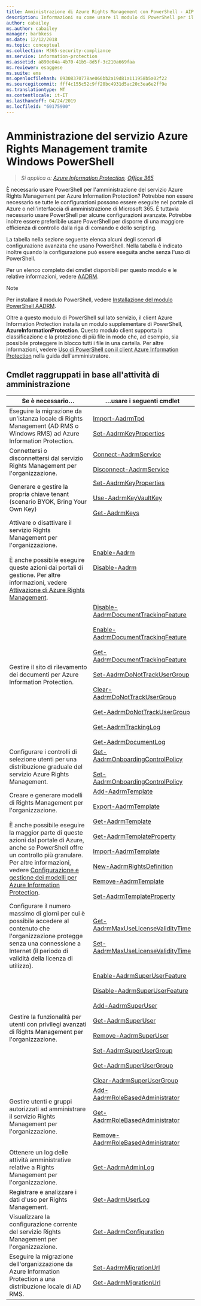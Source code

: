 ```yaml
---
title: Amministrazione di Azure Rights Management con PowerShell - AIP
description: Informazioni su come usare il modulo di PowerShell per il servizio Azure Rights Management (AADRM) per Azure Information Protection al fine di amministrare tale servizio per l'organizzazione.
author: cabailey
ms.author: cabailey
manager: barbkess
ms.date: 12/12/2018
ms.topic: conceptual
ms.collection: M365-security-compliance
ms.service: information-protection
ms.assetid: a890e04a-4b70-41b5-8d5f-3c210a669faa
ms.reviewer: esaggese
ms.suite: ems
ms.openlocfilehash: 09308370778ae066bb2a19d81a111958b5a02f22
ms.sourcegitcommit: fff4c155c52c9ff20bc4931d5ac20c3ea6e2ff9e
ms.translationtype: MT
ms.contentlocale: it-IT
ms.lasthandoff: 04/24/2019
ms.locfileid: "60175900"
---
```

# <a name="administering-the-azure-rights-management-service-by-using-windows-powershell"></a>Amministrazione del servizio Azure Rights Management tramite Windows PowerShell

>*Si applica a: [Azure Information Protection](https://azure.microsoft.com/pricing/details/information-protection), [Office 365](https://download.microsoft.com/download/E/C/F/ECF42E71-4EC0-48FF-AA00-577AC14D5B5C/Azure_Information_Protection_licensing_datasheet_EN-US.pdf)*

È necessario usare PowerShell per l'amministrazione del servizio Azure Rights Management per Azure Information Protection? Potrebbe non essere necessario se tutte le configurazioni possono essere eseguite nel portale di Azure o nell'interfaccia di amministrazione di Microsoft 365. È tuttavia necessario usare PowerShell per alcune configurazioni avanzate. Potrebbe inoltre essere preferibile usare PowerShell per disporre di una maggiore efficienza di controllo dalla riga di comando e dello scripting.

La tabella nella sezione seguente elenca alcuni degli scenari di configurazione avanzata che usano PowerShell. Nella tabella è indicato inoltre quando la configurazione può essere eseguita anche senza l'uso di PowerShell.

Per un elenco completo dei cmdlet disponibili per questo modulo e le relative informazioni, vedere [AADRM](/powershell/module/aadrm/?view=azureipps#aadrm).

> [!NOTE]
> Per installare il modulo PowerShell, vedere [Installazione del modulo PowerShell AADRM](install-powershell.md).

Oltre a questo modulo di PowerShell sul lato servizio, il client Azure Information Protection installa un modulo supplementare di PowerShell, **AzureInformationProtection**. Questo modulo client supporta la classificazione e la protezione di più file in modo che, ad esempio, sia possibile proteggere in blocco tutti i file in una cartella. Per altre informazioni, vedere [Uso di PowerShell con il client Azure Information Protection](./rms-client/client-admin-guide-powershell.md) nella guida dell'amministratore.

## <a name="cmdlets-grouped-by-administration-task"></a>Cmdlet raggruppati in base all'attività di amministrazione

|Se è necessario…|…usare i seguenti cmdlet|
|-------------------|------------------------------|
|Eseguire la migrazione da un'istanza locale di Rights Management (AD RMS o Windows RMS) ad Azure Information Protection.|[Import-AadrmTpd](/powershell/aadrm/vlatest/import-aadrmtpd)<br /><br />[Set-AadrmKeyProperties](/powershell/module/aadrm/set-aadrmkeyproperties)|
|Connettersi o disconnettersi dal servizio Rights Management per l'organizzazione.|[Connect-AadrmService](/powershell/aadrm/vlatest/connect-aadrmservice)<br /><br />[Disconnect-AadrmService](/powershell/aadrm/vlatest/disconnect-aadrmservice)|
|Generare e gestire la propria chiave tenant (scenario BYOK, Bring Your Own Key)|[Set-AadrmKeyProperties](/powershell/module/aadrm/set-aadrmkeyproperties)<br /><br />[Use-AadrmKeyVaultKey](/powershell/aadrm/vlatest/use-aadrmkeyvaultkey)<br /><br />[Get-AadrmKeys](/powershell/aadrm/vlatest/get-aadrmkeys)|
|Attivare o disattivare il servizio Rights Management per l'organizzazione.<br /><br />È anche possibile eseguire queste azioni dai portali di gestione. Per altre informazioni, vedere [Attivazione di Azure Rights Management](activate-service.md).|[Enable-Aadrm](/powershell/aadrm/vlatest/enable-aadrm)<br /><br />[Disable-Aadrm](/powershell/aadrm/vlatest/disable-aadrm)|
|Gestire il sito di rilevamento dei documenti per Azure Information Protection.|[Disable-AadrmDocumentTrackingFeature](/powershell/aadrm/vlatest/disable-aadrmdocumenttrackingfeature)<br /><br />[Enable-AadrmDocumentTrackingFeature](/powershell/aadrm/vlatest/enable-aadrmdocumenttrackingfeature)<br /><br />[Get-AadrmDocumentTrackingFeature](/powershell/aadrm/vlatest/get-aadrmdocumenttrackingfeature)<br /><br />[Set-AadrmDoNotTrackUserGroup](/powershell/module/aadrm/set-aadrmdonottrackusergroup)<br /><br />[Clear-AadrmDoNotTrackUserGroup](/powershell/module/aadrm/Clear-AadrmDoNotTrackUserGroup)<br /><br />[Get-AadrmDoNotTrackUserGroup](/powershell/module/aadrm/get-AadrmDoNotTrackUserGroup)<br /><br />[Get-AadrmTrackingLog](/powershell/module/aadrm/Get-AadrmTrackingLog)<br /><br />[Get-AadrmDocumentLog](/powershell/module/aadrm/Get-AadrmDocumentLog)|
|Configurare i controlli di selezione utenti per una distribuzione graduale del servizio Azure Rights Management.|[Get-AadrmOnboardingControlPolicy](/powershell/aadrm/vlatest/get-aadrmonboardingcontrolpolicy)<br /><br />[Set-AadrmOnboardingControlPolicy](/powershell/aadrm/vlatest/set-aadrmonboardingcontrolpolicy)|
|Creare e generare modelli di Rights Management per l'organizzazione.<br /><br />È anche possibile eseguire la maggior parte di queste azioni dal portale di Azure, anche se PowerShell offre un controllo più granulare. Per altre informazioni, vedere [Configurazione e gestione dei modelli per Azure Information Protection](configure-policy-templates.md).|[Add-AadrmTemplate](/powershell/aadrm/vlatest/add-aadrmtemplate)<br /><br />[Export-AadrmTemplate](/powershell/aadrm/vlatest/export-aadrmtemplate)<br /><br />[Get-AadrmTemplate](/powershell/aadrm/vlatest/get-aadrmtemplate)<br /><br />[Get-AadrmTemplateProperty](/powershell/aadrm/vlatest/get-aadrmtemplateproperty)<br /><br />[Import-AadrmTemplate](/powershell/aadrm/vlatest/import-aadrmtemplate)<br /><br />[New-AadrmRightsDefinition](/powershell/aadrm/vlatest/new-aadrmrightsdefinition)<br /><br />[Remove-AadrmTemplate](/powershell/aadrm/vlatest/remove-aadrmtemplate)<br /><br />[Set-AadrmTemplateProperty](/powershell/aadrm/vlatest/set-aadrmtemplateproperty)|
|Configurare il numero massimo di giorni per cui è possibile accedere al contenuto che l'organizzazione protegge senza una connessione a Internet (il periodo di validità della licenza di utilizzo).|[Get-AadrmMaxUseLicenseValidityTime](/powershell/aadrm/vlatest/get-aadrmmaxuselicensevaliditytime)<br /><br />[Set-AadrmMaxUseLicenseValidityTime](/powershell/aadrm/vlatest/set-aadrmmaxuselicensevaliditytime)|
|Gestire la funzionalità per utenti con privilegi avanzati di Rights Management per l'organizzazione.|[Enable-AadrmSuperUserFeature](/powershell/aadrm/vlatest/enable-aadrmsuperuserfeature)<br /><br />[Disable-AadrmSuperUserFeature](/powershell/aadrm/vlatest/disable-aadrmsuperuserfeature)<br /><br />[Add-AadrmSuperUser](/powershell/aadrm/vlatest/add-aadrmsuperuser)<br /><br />[Get-AadrmSuperUser](/powershell/aadrm/vlatest/get-aadrmsuperuser)<br /><br />[Remove-AadrmSuperUser](/powershell/aadrm/vlatest/remove-aadrmsuperuser)<br /><br />[Set-AadrmSuperUserGroup](/powershell/aadrm/vlatest/set-aadrmsuperusergroup)<br /><br />[Get-AadrmSuperUserGroup](/powershell/aadrm/vlatest/get-aadrmsuperusergroup)<br /><br />[Clear-AadrmSuperUserGroup](/powershell/aadrm/vlatest/clear-aadrmsuperusergroup)|
|Gestire utenti e gruppi autorizzati ad amministrare il servizio Rights Management per l'organizzazione.|[Add-AadrmRoleBasedAdministrator](/powershell/aadrm/vlatest/add-aadrmrolebasedadministrator)<br /><br />[Get-AadrmRoleBasedAdministrator](/powershell/aadrm/vlatest/get-aadrmrolebasedadministrator)<br /><br />[Remove-AadrmRoleBasedAdministrator](/powershell/aadrm/vlatest/remove-aadrmrolebasedadministrator)|
|Ottenere un log delle attività amministrative relative a Rights Management per l'organizzazione.|[Get-AadrmAdminLog](/powershell/module/aadrm/get-aadrmadminlog)|
|Registrare e analizzare i dati d'uso per Rights Management.|[Get-AadrmUserLog](/powershell/aadrm/vlatest/get-aadrmuserlog)|
|Visualizzare la configurazione corrente del servizio Rights Management per l'organizzazione.|[Get-AadrmConfiguration](/powershell/aadrm/vlatest/get-aadrmconfiguration)|
|Eseguire la migrazione dell'organizzazione da Azure Information Protection a una distribuzione locale di AD RMS.|[Set-AadrmMigrationUrl](/powershell/aadrm/vlatest/set-aadrmmigrationurl)<br /><br />[Get-AadrmMigrationUrl](/powershell/aadrm/vlatest/get-aadrmmigrationurl)|

